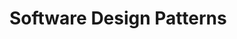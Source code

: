<div id="title">

# Software Design Patterns
</div>

<div id="body">

<include src="introduction/container-inParent-asPanel.md" boilerplate />
<include src="singleton/container-inParent-asPanel.md" boilerplate />
<include src="abstractionOccurrence/container-inParent-asPanel.md" boilerplate />
<include src="facade/container-inParent-asPanel.md" boilerplate />
<include src="command/container-inParent-asPanel.md" boilerplate />
<include src="modelViewController/container-inParent-asPanel.md" boilerplate />
<include src="observer/container-inParent-asPanel.md" boilerplate />
<include src="more/container-inParent-asPanel.md" boilerplate />

</div>